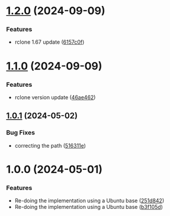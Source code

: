 # [1.2.0](https://github.com/ash0ne/rclone-docker-wrapper/compare/v1.1.0...v1.2.0) (2024-09-09)


### Features

* rclone 1.67 update ([6157c0f](https://github.com/ash0ne/rclone-docker-wrapper/commit/6157c0ff4b72322e1b8dcd7ddd42a082e67f0c3f))

# [1.1.0](https://github.com/ash0ne/rclone-docker-wrapper/compare/v1.0.1...v1.1.0) (2024-09-09)


### Features

* rclone version update ([46ae462](https://github.com/ash0ne/rclone-docker-wrapper/commit/46ae46225a42f8ce3ba77922121659958a2eed03))

## [1.0.1](https://github.com/ash0ne/rclone-onedrive-docker-wrapper/compare/v1.0.0...v1.0.1) (2024-05-02)


### Bug Fixes

* correcting the path ([516311e](https://github.com/ash0ne/rclone-onedrive-docker-wrapper/commit/516311e8e18ce6a598613bccb35af56d1ae59257))

# 1.0.0 (2024-05-01)


### Features

* Re-doing the implementation using a Ubuntu base ([251d842](https://github.com/ash0ne/rclone-onedrive-docker-wrapper/commit/251d8427707f2378b849fcecb3c8243457845d97))
* Re-doing the implementation using a Ubuntu base ([b3f105d](https://github.com/ash0ne/rclone-onedrive-docker-wrapper/commit/b3f105d9506660ba15809d8603a66d410a52fc58))
